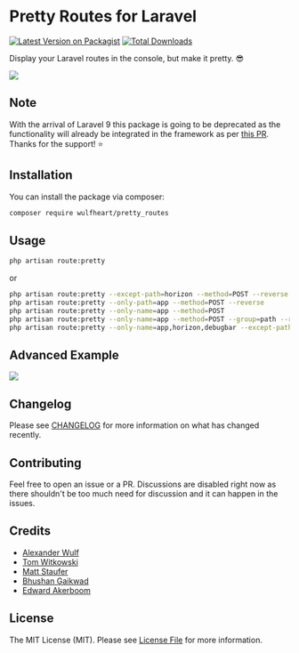 # Pretty Routes for Laravel

[![Latest Version on Packagist](https://img.shields.io/packagist/v/wulfheart/pretty_routes.svg?style=flat-square)](https://packagist.org/packages/wulfheart/pretty_routes)
[![Total Downloads](https://img.shields.io/packagist/dt/wulfheart/pretty_routes.svg?style=flat-square)](https://packagist.org/packages/wulfheart/pretty_routes)

Display your Laravel routes in the console, but make it pretty. 😎

<img src="https://user-images.githubusercontent.com/25671390/116441604-e0aa3300-a851-11eb-9e98-a59ff356c9dc.png"/>

## Note

With the arrival of Laravel 9 this package is going to be deprecated as the functionality will already be integrated in the framework as per [this PR](https://github.com/laravel/framework/pull/40269). Thanks for the support! ⭐

## Installation

You can install the package via composer:

```bash
composer require wulfheart/pretty_routes
```

## Usage

```bash
php artisan route:pretty
```
or

```bash
php artisan route:pretty --except-path=horizon --method=POST --reverse
php artisan route:pretty --only-path=app --method=POST --reverse
php artisan route:pretty --only-name=app --method=POST 
php artisan route:pretty --only-name=app --method=POST --group=path --reverse-group
php artisan route:pretty --only-name=app,horizon,debugbar --except-path=foo,bar --group=name --reverse
```

## Advanced Example

<img src="https://user-images.githubusercontent.com/25671390/116859537-6cc8ab80-ac00-11eb-9376-e6baee12ace8.png"/>

## Changelog

Please see [CHANGELOG](CHANGELOG.md) for more information on what has changed recently.

## Contributing

Feel free to open an issue or a PR. Discussions are disabled right now as there shouldn't be too much need for discussion and it can happen in the issues.

## Credits

- [Alexander Wulf](https://github.com/Wulfheart)
- [Tom Witkowski](https://github.com/Gummibeer)
- [Matt Staufer](https://github.com/mattstauffer)
- [Bhushan Gaikwad](https://github.com/bhushan)
- [Edward Akerboom](https://github.com/infostreams)

## License

The MIT License (MIT). Please see [License File](LICENSE.md) for more information.
